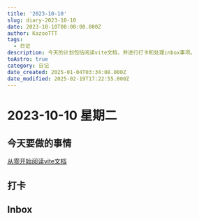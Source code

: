 ```yaml
---
title: '2023-10-10'
slug: diary-2023-10-10
date: 2023-10-10T00:00:00.000Z
author: KazooTTT
tags:
  - 日记
description: 今天的计划包括阅读vite文档，并进行打卡和处理inbox事项。
toAstro: true
category: 日记
date_created: 2025-01-04T03:34:08.000Z
date_modified: 2025-02-19T17:22:55.000Z
---
```


# 2023-10-10 星期二

<!-- start of weread -->
<!-- end of weread -->

## 今天要做的事情

[从零开始阅读vite文档](/notes/reading-vite-documentation-from-scratch)

## 打卡

## Inbox
